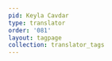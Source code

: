 ```yaml
---
pid: Keyla Cavdar
type: translator
order: '081'
layout: tagpage
collection: translator_tags
---
```


